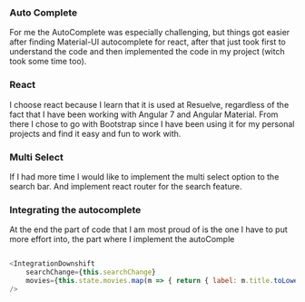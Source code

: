 ### Auto Complete

For me the AutoComplete was especially challenging, but things got easier after finding Material-UI autocomplete for react, after that just took first to understand the code and then implemented the code in my project (witch took some time too).

### React

I choose react because I learn that it is used at Resuelve, regardless of the fact that I have been working with Angular 7 and Angular Material. From there I chose to go with Bootstrap since I have been using it for my personal projects and find it easy and fun to work with.

### Multi Select

If I had more time I would like to implement the multi select option to the search bar.
And implement react router for the search feature.

### Integrating the autocomplete 

At the end the part of code that I am most proud of is the one I have to put more effort into, the part where I implement the autoComple

```javascript

<IntegrationDownshift 
	searchChange={this.searchChange} 
	movies={this.state.movies.map(m => { return { label: m.title.toLowerCase() } })}
/>

```